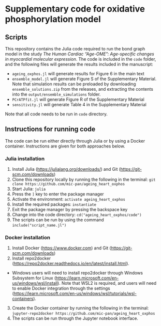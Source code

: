 # Supplementary code for oxidative phosphorylation model

## Scripts
This repository contains the Julia code required to run the bond graph model in the study *The Human Cardiac “Age-OME”: Age-specific changes in myocardial molecular expression*. The code is included in the `code` folder, and the following files will generate the results included in the manuscript:
- `ageing_oxphos.jl` will generate results for Figure 6 in the main text
- `ensemble_model.jl` will generate Figure S of the Supplementary Material. Note that simulation results can be preloaded by downloading `ensemble_solutions.zip` from the releases, and extracting the contents into the `output/ensemble_simulations` folder.
- `PCrATPfit.jl` will generate Figure R of the Supplementary Material
- `sensitivity.jl` will generate Table 4 in the Supplementary Material

Note that all code needs to be run in `code` directory.

## Instructions for running code
The code can be run either directly through Julia or by using a Docker container. Instructions are given for both approaches below.

### Julia installation
1. Install Julia (https://julialang.org/downloads/) and Git (https://git-scm.com/downloads)
2. Clone this repository locally by running the following in the terminal: `git clone https://github.com/mic-pan/ageing_heart_oxphos`
3. Start Julia: `julia`
4. Press the `]` key to enter the package manager
5. Activate the environment: `activate ageing_heart_oxphos`
6. Install the required packages: `instantiate`
7. Exit the package manager by pressing the backspace key
8. Change into the code directory: `cd("ageing_heart_oxphos/code")`
9. The scripts can be run by using the command `include("script_name.jl")`

### Docker installation
1. Install Docker (https://www.docker.com) and Git (https://git-scm.com/downloads)
2. Install repo2docker (https://repo2docker.readthedocs.io/en/latest/install.html).
  - Windows users will need to install repo2docker through Windows Subsystem for Linux (https://learn.microsoft.com/en-us/windows/wsl/install). Note that WSL2 is required, and users will need to enable Docker integration through the settings (https://learn.microsoft.com/en-us/windows/wsl/tutorials/wsl-containers).
3. Create the Docker container by running the following in the terminal: `jupyter-repo2docker https://github.com/mic-pan/ageing_heart_oxphos`
4. The scripts can be run through the Jupyter notebook interface.
